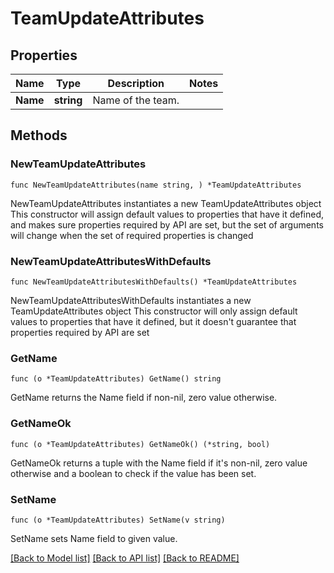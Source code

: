 # TeamUpdateAttributes

## Properties

Name | Type | Description | Notes
------------ | ------------- | ------------- | -------------
**Name** | **string** | Name of the team. | 

## Methods

### NewTeamUpdateAttributes

`func NewTeamUpdateAttributes(name string, ) *TeamUpdateAttributes`

NewTeamUpdateAttributes instantiates a new TeamUpdateAttributes object
This constructor will assign default values to properties that have it defined,
and makes sure properties required by API are set, but the set of arguments
will change when the set of required properties is changed

### NewTeamUpdateAttributesWithDefaults

`func NewTeamUpdateAttributesWithDefaults() *TeamUpdateAttributes`

NewTeamUpdateAttributesWithDefaults instantiates a new TeamUpdateAttributes object
This constructor will only assign default values to properties that have it defined,
but it doesn't guarantee that properties required by API are set

### GetName

`func (o *TeamUpdateAttributes) GetName() string`

GetName returns the Name field if non-nil, zero value otherwise.

### GetNameOk

`func (o *TeamUpdateAttributes) GetNameOk() (*string, bool)`

GetNameOk returns a tuple with the Name field if it's non-nil, zero value otherwise
and a boolean to check if the value has been set.

### SetName

`func (o *TeamUpdateAttributes) SetName(v string)`

SetName sets Name field to given value.



[[Back to Model list]](../README.md#documentation-for-models) [[Back to API list]](../README.md#documentation-for-api-endpoints) [[Back to README]](../README.md)



